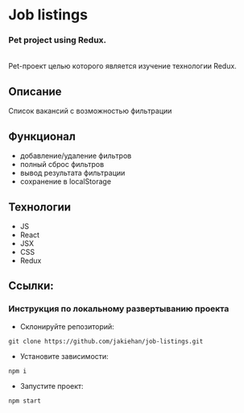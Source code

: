 # Job listings
### Pet project using Redux.
\
Pet-проект целью которого является изучение технологии Redux.

## Описание
Список вакансий с возможностью фильтрации

## Функционал
- добавление/удаление фильтров
- полный сброс фильтров
- вывод результата фильтрации
- сохранение в localStorage

## Технологии
- JS
- React
- JSX
- CSS
- Redux
  
## Ссылки:


### Инструкция по локальному развертыванию проекта
- Склонируйте репозиторий:
```
git clone https://github.com/jakiehan/job-listings.git
```
- Установите зависимости:
```
npm i
```
- Запустите проект:
```
npm start
```

